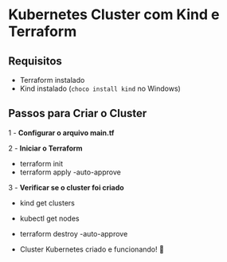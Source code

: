 # Kubernetes Cluster com Kind e Terraform

## Requisitos
- Terraform instalado
- Kind instalado (`choco install kind` no Windows)

## Passos para Criar o Cluster
1 - **Configurar o arquivo main.tf**

2 - **Iniciar o Terraform**
- terraform init
- terraform apply -auto-approve

3 - **Verificar se o cluster foi criado**
- kind get clusters
- kubectl get nodes
- terraform destroy -auto-approve

- Cluster Kubernetes criado e funcionando! 🚀
